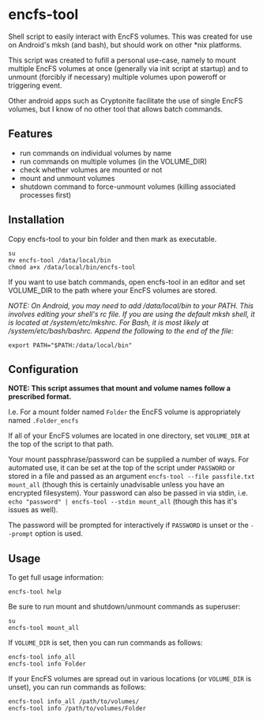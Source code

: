 # encfs-tool

Shell script to easily interact with EncFS volumes. This was created for use on Android's mksh (and bash), but should work on other *nix platforms.

This script was created to fufill a personal use-case, namely to mount multiple EncFS volumes at once (generally via init script at startup) and to unmount (forcibly if necessary) multiple volumes upon poweroff or triggering event.

Other android apps such as Cryptonite facilitate the use of single EncFS volumes, but I know of no other tool that allows batch commands.


Features
--------

* run commands on individual volumes by name
* run commands on multiple volumes (in the VOLUME_DIR)
* check whether volumes are mounted or not
* mount and unmount volumes
* shutdown command to force-unmount volumes (killing associated processes first)

Installation
-----

Copy encfs-tool to your bin folder and then mark as executable.

```
su
mv encfs-tool /data/local/bin
chmod a+x /data/local/bin/encfs-tool
```

If you want to use batch commands, open encfs-tool in an editor and set VOLUME_DIR to the path where your EncFS volumes are stored.

*NOTE: On Android, you may need to add /data/local/bin to your PATH. This involves editing your shell's rc file. If you are using the default mksh shell, it is located at /system/etc/mkshrc. For Bash, it is most likely at /system/etc/bash/bashrc. Append the following to the end of the file:*

```export PATH="$PATH:/data/local/bin"```


Configuration
-----

**NOTE: This script assumes that mount and volume names follow a prescribed format.**

I.e. For a mount folder named `Folder` the EncFS volume is appropriately named `.Folder_encfs`

If all of your EncFS volumes are located in one directory, set `VOLUME_DIR` at the top of the script to that path.

Your mount passphrase/password can be supplied a number of ways. For automated use, it can be set at the top of the script under `PASSWORD` or stored in a file and passed as an argument `encfs-tool --file passfile.txt mount_all` (though this is certainly unadvisable unless you have an encrypted filesystem). Your password can also be passed in via stdin, i.e. `echo "password" | encfs-tool --stdin mount_all` (though this has it's issues as well).

The password will be prompted for interactively if `PASSWORD` is unset or the `--prompt` option is used.


Usage
-----

To get full usage information:

```encfs-tool help```

Be sure to run mount and shutdown/unmount commands as superuser:

```
su
encfs-tool mount_all
```

If ```VOLUME_DIR``` is set, then you can run commands as follows:

```
encfs-tool info_all
encfs-tool info Folder
```

If your EncFS volumes are spread out in various locations (or ```VOLUME_DIR``` is unset), you can run commands as follows:

```
encfs-tool info_all /path/to/volumes/
encfs-tool info /path/to/volumes/Folder
```
